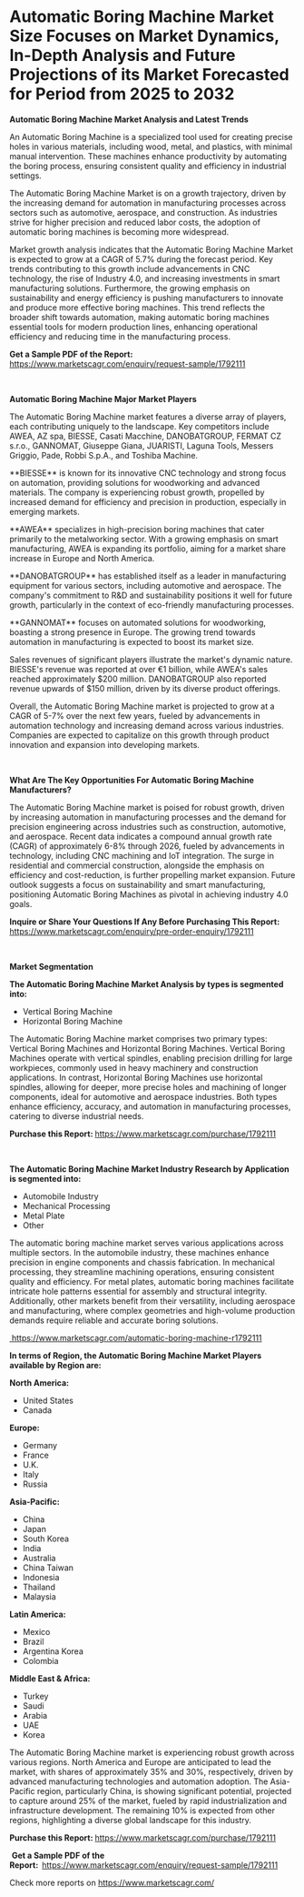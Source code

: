 <p><h1>Automatic Boring Machine Market Size Focuses on Market Dynamics, In-Depth Analysis and Future Projections of its Market Forecasted for Period from 2025 to 2032</h1></p><p><strong>Automatic Boring Machine Market Analysis and Latest Trends</strong></p>
<p><p>An Automatic Boring Machine is a specialized tool used for creating precise holes in various materials, including wood, metal, and plastics, with minimal manual intervention. These machines enhance productivity by automating the boring process, ensuring consistent quality and efficiency in industrial settings.</p><p>The Automatic Boring Machine Market is on a growth trajectory, driven by the increasing demand for automation in manufacturing processes across sectors such as automotive, aerospace, and construction. As industries strive for higher precision and reduced labor costs, the adoption of automatic boring machines is becoming more widespread.</p><p>Market growth analysis indicates that the Automatic Boring Machine Market is expected to grow at a CAGR of 5.7% during the forecast period. Key trends contributing to this growth include advancements in CNC technology, the rise of Industry 4.0, and increasing investments in smart manufacturing solutions. Furthermore, the growing emphasis on sustainability and energy efficiency is pushing manufacturers to innovate and produce more effective boring machines. This trend reflects the broader shift towards automation, making automatic boring machines essential tools for modern production lines, enhancing operational efficiency and reducing time in the manufacturing process.</p></p>
<p><strong>Get a Sample PDF of the Report:&nbsp;</strong> <a href="https://www.marketscagr.com/enquiry/request-sample/1792111?utm_campaign=2306&utm_medium=2&utm_source=Github&utm_content=ia&utm_term=20022025&utm_id=automatic-boring-machine">https://www.marketscagr.com/enquiry/request-sample/1792111</a></p>
<p>&nbsp;</p>
<p><strong>Automatic Boring Machine Major Market Players</strong></p>
<p><p>The Automatic Boring Machine market features a diverse array of players, each contributing uniquely to the landscape. Key competitors include AWEA, AZ spa, BIESSE, Casati Macchine, DANOBATGROUP, FERMAT CZ s.r.o., GANNOMAT, Giuseppe Giana, JUARISTI, Laguna Tools, Messers Griggio, Pade, Robbi S.p.A., and Toshiba Machine. </p><p>**BIESSE** is known for its innovative CNC technology and strong focus on automation, providing solutions for woodworking and advanced materials. The company is experiencing robust growth, propelled by increased demand for efficiency and precision in production, especially in emerging markets. </p><p>**AWEA** specializes in high-precision boring machines that cater primarily to the metalworking sector. With a growing emphasis on smart manufacturing, AWEA is expanding its portfolio, aiming for a market share increase in Europe and North America.</p><p>**DANOBATGROUP** has established itself as a leader in manufacturing equipment for various sectors, including automotive and aerospace. The company's commitment to R&D and sustainability positions it well for future growth, particularly in the context of eco-friendly manufacturing processes.</p><p>**GANNOMAT** focuses on automated solutions for woodworking, boasting a strong presence in Europe. The growing trend towards automation in manufacturing is expected to boost its market size.</p><p>Sales revenues of significant players illustrate the market's dynamic nature. BIESSE's revenue was reported at over €1 billion, while AWEA's sales reached approximately $200 million. DANOBATGROUP also reported revenue upwards of $150 million, driven by its diverse product offerings.</p><p>Overall, the Automatic Boring Machine market is projected to grow at a CAGR of 5-7% over the next few years, fueled by advancements in automation technology and increasing demand across various industries. Companies are expected to capitalize on this growth through product innovation and expansion into developing markets.</p></p>
<p>&nbsp;</p>
<p><strong>What Are The Key Opportunities For Automatic Boring Machine Manufacturers?</strong></p>
<p><p>The Automatic Boring Machine market is poised for robust growth, driven by increasing automation in manufacturing processes and the demand for precision engineering across industries such as construction, automotive, and aerospace. Recent data indicates a compound annual growth rate (CAGR) of approximately 6-8% through 2026, fueled by advancements in technology, including CNC machining and IoT integration. The surge in residential and commercial construction, alongside the emphasis on efficiency and cost-reduction, is further propelling market expansion. Future outlook suggests a focus on sustainability and smart manufacturing, positioning Automatic Boring Machines as pivotal in achieving industry 4.0 goals.</p></p>
<p><strong>Inquire or Share Your Questions If Any Before Purchasing This Report:</strong> <a href="https://www.marketscagr.com/enquiry/pre-order-enquiry/1792111?utm_campaign=2306&utm_medium=2&utm_source=Github&utm_content=ia&utm_term=20022025&utm_id=automatic-boring-machine">https://www.marketscagr.com/enquiry/pre-order-enquiry/1792111</a></p>
<p>&nbsp;</p>
<p><strong>Market Segmentation</strong></p>
<p><strong>The Automatic Boring Machine Market Analysis by types is segmented into:</strong></p>
<p><ul><li>Vertical Boring Machine</li><li>Horizontal Boring Machine</li></ul></p>
<p><p>The Automatic Boring Machine market comprises two primary types: Vertical Boring Machines and Horizontal Boring Machines. Vertical Boring Machines operate with vertical spindles, enabling precision drilling for large workpieces, commonly used in heavy machinery and construction applications. In contrast, Horizontal Boring Machines use horizontal spindles, allowing for deeper, more precise holes and machining of longer components, ideal for automotive and aerospace industries. Both types enhance efficiency, accuracy, and automation in manufacturing processes, catering to diverse industrial needs.</p></p>
<p><strong>Purchase this Report:&nbsp;</strong><a href="https://www.marketscagr.com/purchase/1792111?utm_campaign=2306&utm_medium=2&utm_source=Github&utm_content=ia&utm_term=20022025&utm_id=automatic-boring-machine">https://www.marketscagr.com/purchase/1792111</a></p>
<p>&nbsp;</p>
<p><strong>The Automatic Boring Machine Market Industry Research by Application is segmented into:</strong></p>
<p><ul><li>Automobile Industry</li><li>Mechanical Processing</li><li>Metal Plate</li><li>Other</li></ul></p>
<p><p>The automatic boring machine market serves various applications across multiple sectors. In the automobile industry, these machines enhance precision in engine components and chassis fabrication. In mechanical processing, they streamline machining operations, ensuring consistent quality and efficiency. For metal plates, automatic boring machines facilitate intricate hole patterns essential for assembly and structural integrity. Additionally, other markets benefit from their versatility, including aerospace and manufacturing, where complex geometries and high-volume production demands require reliable and accurate boring solutions.</p></p>
<p><a href="https://www.marketscagr.com/automatic-boring-machine-r1792111?utm_campaign=2306&utm_medium=2&utm_source=Github&utm_content=ia&utm_term=20022025&utm_id=automatic-boring-machine">&nbsp;https://www.marketscagr.com/automatic-boring-machine-r1792111</a></p>
<p><strong>In terms of Region, the Automatic Boring Machine Market Players available by Region are:</strong></p>
<p>
    <p> <strong> North America: </strong>
        <ul>
            <li>United States</li>
            <li>Canada</li>
        </ul>
        </p> 
    <p> <strong> Europe: </strong>
        <ul>
            <li>Germany</li>
            <li>France</li>
            <li>U.K.</li>
            <li>Italy</li>
            <li>Russia</li>
        </ul>
        </p> 
    <p> <strong> Asia-Pacific: </strong>
        <ul>
            <li>China</li>
            <li>Japan</li>
            <li>South Korea</li>
            <li>India</li>
            <li>Australia</li>
            <li>China Taiwan</li>
            <li>Indonesia</li>
            <li>Thailand</li>
            <li>Malaysia</li>
        </ul>
        </p> 
    <p> <strong> Latin America: </strong>
        <ul>
            <li>Mexico</li>
            <li>Brazil</li>
            <li>Argentina Korea</li>
            <li>Colombia</li>
        </ul>
        </p> 
    <p> <strong> Middle East & Africa: </strong>
        <ul>
            <li>Turkey</li>
            <li>Saudi</li>
            <li>Arabia</li>
            <li>UAE</li>
            <li>Korea</li>
        </ul>
    </p>
    </p>
<p><p>The Automatic Boring Machine market is experiencing robust growth across various regions. North America and Europe are anticipated to lead the market, with shares of approximately 35% and 30%, respectively, driven by advanced manufacturing technologies and automation adoption. The Asia-Pacific region, particularly China, is showing significant potential, projected to capture around 25% of the market, fueled by rapid industrialization and infrastructure development. The remaining 10% is expected from other regions, highlighting a diverse global landscape for this industry.</p></p>
<p><strong>Purchase this Report: </strong><a href="https://www.marketscagr.com/purchase/1792111?utm_campaign=2306&utm_medium=2&utm_source=Github&utm_content=ia&utm_term=20022025&utm_id=automatic-boring-machine">https://www.marketscagr.com/purchase/1792111</a></p>
<p>&nbsp;<strong>Get a Sample PDF of the Report:&nbsp;&nbsp;</strong><a href="https://www.marketscagr.com/enquiry/request-sample/1792111?utm_campaign=2306&utm_medium=2&utm_source=Github&utm_content=ia&utm_term=20022025&utm_id=automatic-boring-machine">https://www.marketscagr.com/enquiry/request-sample/1792111</a></p>
<p><strong></strong></p>
<p>Check more reports on <a href="https://www.marketscagr.com/?utm_campaign=2306&utm_medium=2&utm_source=Github&utm_content=ia&utm_term=20022025&utm_id=automatic-boring-machine">https://www.marketscagr.com/</a></p>